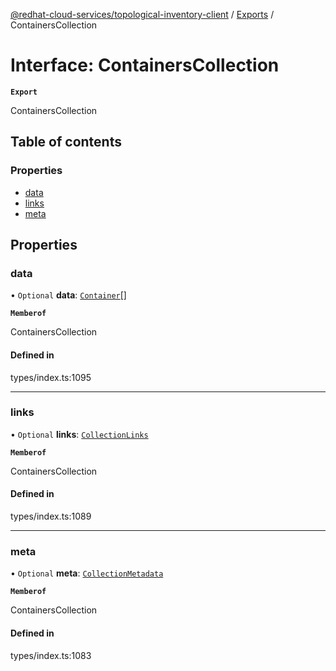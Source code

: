 [@redhat-cloud-services/topological-inventory-client](../README.md) / [Exports](../modules.md) / ContainersCollection

# Interface: ContainersCollection

**`Export`**

ContainersCollection

## Table of contents

### Properties

- [data](ContainersCollection.md#data)
- [links](ContainersCollection.md#links)
- [meta](ContainersCollection.md#meta)

## Properties

### data

• `Optional` **data**: [`Container`](Container.md)[]

**`Memberof`**

ContainersCollection

#### Defined in

types/index.ts:1095

___

### links

• `Optional` **links**: [`CollectionLinks`](CollectionLinks.md)

**`Memberof`**

ContainersCollection

#### Defined in

types/index.ts:1089

___

### meta

• `Optional` **meta**: [`CollectionMetadata`](CollectionMetadata.md)

**`Memberof`**

ContainersCollection

#### Defined in

types/index.ts:1083
